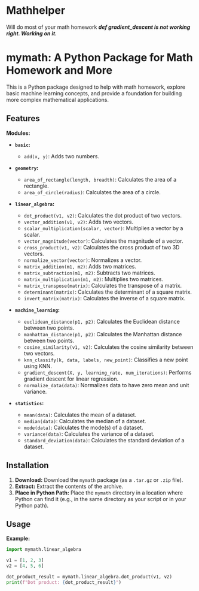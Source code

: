 # Mathhelper
Will do most of your math homework
*****def gradient_descent is not working right. Working on it.*****
# mymath: A Python Package for Math Homework and More

This is a Python package designed to help with math homework, explore basic machine learning concepts, and provide a foundation for building more complex mathematical applications.

## Features

**Modules:**

* **`basic`:**
    * `add(x, y)`: Adds two numbers.


* **`geometry`:**
    * `area_of_rectangle(length, breadth)`: Calculates the area of a rectangle.
    * `area_of_circle(radius)`: Calculates the area of a circle.
  

* **`linear_algebra`:**
    * `dot_product(v1, v2)`: Calculates the dot product of two vectors.
    * `vector_addition(v1, v2)`: Adds two vectors.
    * `scalar_multiplication(scalar, vector)`: Multiplies a vector by a scalar.
    * `vector_magnitude(vector)`: Calculates the magnitude of a vector.
    * `cross_product(v1, v2)`: Calculates the cross product of two 3D vectors.
    * `normalize_vector(vector)`: Normalizes a vector.
    * `matrix_addition(m1, m2)`: Adds two matrices.
    * `matrix_subtraction(m1, m2)`: Subtracts two matrices.
    * `matrix_multiplication(m1, m2)`: Multiplies two matrices.
    * `matrix_transpose(matrix)`: Calculates the transpose of a matrix.
    * `determinant(matrix)`: Calculates the determinant of a square matrix.
    * `invert_matrix(matrix)`: Calculates the inverse of a square matrix. 

* **`machine_learning`:**
    * `euclidean_distance(p1, p2)`: Calculates the Euclidean distance between two points.
    * `manhattan_distance(p1, p2)`: Calculates the Manhattan distance between two points.
    * `cosine_similarity(v1, v2)`: Calculates the cosine similarity between two vectors.
    * `knn_classify(k, data, labels, new_point)`: Classifies a new point using KNN.
    * `gradient_descent(X, y, learning_rate, num_iterations)`: Performs gradient descent for linear regression.
    * `normalize_data(data)`: Normalizes data to have zero mean and unit variance.
   

* **`statistics`:**
    * `mean(data)`: Calculates the mean of a dataset.
    * `median(data)`: Calculates the median of a dataset.
    * `mode(data)`: Calculates the mode(s) of a dataset.
    * `variance(data)`: Calculates the variance of a dataset.
    * `standard_deviation(data)`: Calculates the standard deviation of a dataset.
 


## Installation

1.  **Download:** Download the `mymath` package (as a `.tar.gz` or `.zip` file).
2.  **Extract:** Extract the contents of the archive.
3.  **Place in Python Path:** Place the `mymath` directory in a location where Python can find it (e.g., in the same directory as your script or in your Python path).

## Usage

**Example:**

```python
import mymath.linear_algebra

v1 = [1, 2, 3]
v2 = [4, 5, 6]

dot_product_result = mymath.linear_algebra.dot_product(v1, v2)
print(f"Dot product: {dot_product_result}")
